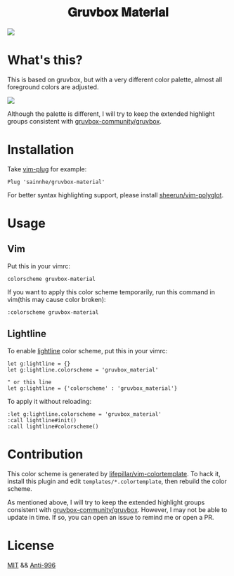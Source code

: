 <h1 align="center">
𝐆𝐫𝐮𝐯𝐛𝐨𝐱 𝐌𝐚𝐭𝐞𝐫𝐢𝐚𝐥
</h1>

![](https://user-images.githubusercontent.com/37491630/61586521-075c1580-ab66-11e9-9b85-404c3ca4dcbf.png)

# What's this?

This is based on gruvbox, but with a very different color palette, almost all foreground colors are adjusted.

![](https://user-images.githubusercontent.com/37491630/61586576-260edc00-ab67-11e9-87c1-8e71a16a7af5.png)

Although the palette is different, I will try to keep the extended highlight groups consistent with [gruvbox-community/gruvbox](https://github.com/gruvbox-community/gruvbox).

# Installation

Take [vim-plug](https://github.com/junegunn/vim-plug) for example:

```vim
Plug 'sainnhe/gruvbox-material'
```

For better syntax highlighting support, please install [sheerun/vim-polyglot](https://github.com/sheerun/vim-polyglot).

# Usage

## Vim

Put this in your vimrc:

```vim
colorscheme gruvbox-material
```

If you want to apply this color scheme temporarily, run this command in vim(this may cause color broken):

```vim
:colorscheme gruvbox-material
```

## Lightline

To enable [lightline](https://github.com/itchyny/lightline.vim) color scheme, put this in your vimrc:

```vim
let g:lightline = {}
let g:lightline.colorscheme = 'gruvbox_material'

" or this line
let g:lightline = {'colorscheme' : 'gruvbox_material'}
```

To apply it without reloading:

```vim
:let g:lightline.colorscheme = 'gruvbox_material'
:call lightline#init()
:call lightline#colorscheme()
```

# Contribution

This color scheme is generated by [lifepillar/vim-colortemplate](https://github.com/lifepillar/vim-colortemplate). To hack it, install this plugin and edit `templates/*.colortemplate`, then rebuild the color scheme.

As mentioned above, I will try to keep the extended highlight groups consistent with [gruvbox-community/gruvbox](https://github.com/gruvbox-community/gruvbox). However, I may not be able to update in time. If so, you can open an issue to remind me or open a PR.

# License

[MIT](./LICENSE) && [Anti-996](./Anti-996-LICENSE)
